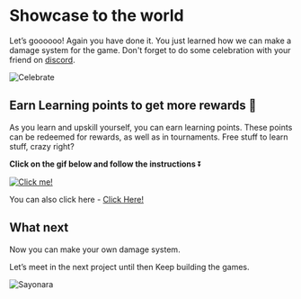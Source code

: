 # Showcase to the world

Let’s goooooo! Again you have done it. You just learned how we can make a damage system for the game. Don't forget to do some celebration with your friend on [discord](https://discord.com/invite/R4hfXhsWjN).


![Celebrate](https://media.giphy.com/media/kyLYXonQYYfwYDIeZl/giphy.gif)

## Earn Learning points to get more rewards 🎁

As you learn and upskill yourself, you can earn learning points. These points can be redeemed for rewards, as well as in tournaments. Free stuff to learn stuff, crazy right?

**Click on the gif below and follow the instructions** ⏬

[![Click me!](https://media.giphy.com/media/zz1v8vjwQwTja/giphy.gif)](https://academy.outscal.com/welcome/build-in-public/assignments)

You can also click here - [Click Here!](https://academy.outscal.com/welcome/build-in-public/assignments)

## What next

Now you can make your own damage system. 

Let’s meet in the next project until then Keep building the games.

![Sayonara](https://media.giphy.com/media/LONpdPMVlXuf7AFHfv/giphy.gif)
